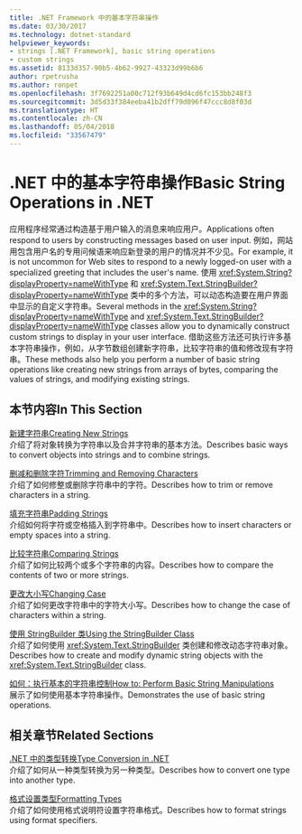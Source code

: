 ```yaml
---
title: .NET Framework 中的基本字符串操作
ms.date: 03/30/2017
ms.technology: dotnet-standard
helpviewer_keywords:
- strings [.NET Framework], basic string operations
- custom strings
ms.assetid: 8133d357-90b5-4b62-9927-43323d99b6b6
author: rpetrusha
ms.author: ronpet
ms.openlocfilehash: 3f7692251a00c712f93b649d4cd6fc153bb248f3
ms.sourcegitcommit: 3d5d33f384eeba41b2dff79d096f47ccc8d8f03d
ms.translationtype: HT
ms.contentlocale: zh-CN
ms.lasthandoff: 05/04/2018
ms.locfileid: "33567479"
---
```

# <a name="basic-string-operations-in-net"></a><span data-ttu-id="b6418-102">.NET 中的基本字符串操作</span><span class="sxs-lookup"><span data-stu-id="b6418-102">Basic String Operations in .NET</span></span>
<span data-ttu-id="b6418-103">应用程序经常通过构造基于用户输入的消息来响应用户。</span><span class="sxs-lookup"><span data-stu-id="b6418-103">Applications often respond to users by constructing messages based on user input.</span></span> <span data-ttu-id="b6418-104">例如，网站用包含用户名的专用问候语来响应新登录的用户的情况并不少见。</span><span class="sxs-lookup"><span data-stu-id="b6418-104">For example, it is not uncommon for Web sites to respond to a newly logged-on user with a specialized greeting that includes the user's name.</span></span> <span data-ttu-id="b6418-105">使用 <xref:System.String?displayProperty=nameWithType> 和 <xref:System.Text.StringBuilder?displayProperty=nameWithType> 类中的多个方法，可以动态构造要在用户界面中显示的自定义字符串。</span><span class="sxs-lookup"><span data-stu-id="b6418-105">Several methods in the <xref:System.String?displayProperty=nameWithType> and <xref:System.Text.StringBuilder?displayProperty=nameWithType> classes allow you to dynamically construct custom strings to display in your user interface.</span></span> <span data-ttu-id="b6418-106">借助这些方法还可执行许多基本字符串操作，例如，从字节数组创建新字符串，比较字符串的值和修改现有字符串。</span><span class="sxs-lookup"><span data-stu-id="b6418-106">These methods also help you perform a number of basic string operations like creating new strings from arrays of bytes, comparing the values of strings, and modifying existing strings.</span></span>  
  
## <a name="in-this-section"></a><span data-ttu-id="b6418-107">本节内容</span><span class="sxs-lookup"><span data-stu-id="b6418-107">In This Section</span></span>  
 [<span data-ttu-id="b6418-108">新建字符串</span><span class="sxs-lookup"><span data-stu-id="b6418-108">Creating New Strings</span></span>](../../../docs/standard/base-types/creating-new.md)  
 <span data-ttu-id="b6418-109">介绍了将对象转换为字符串以及合并字符串的基本方法。</span><span class="sxs-lookup"><span data-stu-id="b6418-109">Describes basic ways to convert objects into strings and to combine strings.</span></span>  
  
 [<span data-ttu-id="b6418-110">删减和删除字符</span><span class="sxs-lookup"><span data-stu-id="b6418-110">Trimming and Removing Characters</span></span>](../../../docs/standard/base-types/trimming.md)  
 <span data-ttu-id="b6418-111">介绍了如何修整或删除字符串中的字符。</span><span class="sxs-lookup"><span data-stu-id="b6418-111">Describes how to trim or remove characters in a string.</span></span>  
  
 [<span data-ttu-id="b6418-112">填充字符串</span><span class="sxs-lookup"><span data-stu-id="b6418-112">Padding Strings</span></span>](../../../docs/standard/base-types/padding.md)  
 <span data-ttu-id="b6418-113">介绍如何将字符或空格插入到字符串中。</span><span class="sxs-lookup"><span data-stu-id="b6418-113">Describes how to insert characters or empty spaces into a string.</span></span>  
  
 [<span data-ttu-id="b6418-114">比较字符串</span><span class="sxs-lookup"><span data-stu-id="b6418-114">Comparing Strings</span></span>](../../../docs/standard/base-types/comparing.md)  
 <span data-ttu-id="b6418-115">介绍了如何比较两个或多个字符串的内容。</span><span class="sxs-lookup"><span data-stu-id="b6418-115">Describes how to compare the contents of two or more strings.</span></span>  
  
 [<span data-ttu-id="b6418-116">更改大小写</span><span class="sxs-lookup"><span data-stu-id="b6418-116">Changing Case</span></span>](../../../docs/standard/base-types/changing-case.md)  
 <span data-ttu-id="b6418-117">介绍了如何更改字符串中的字符大小写。</span><span class="sxs-lookup"><span data-stu-id="b6418-117">Describes how to change the case of characters within a string.</span></span>  
  
 [<span data-ttu-id="b6418-118">使用 StringBuilder 类</span><span class="sxs-lookup"><span data-stu-id="b6418-118">Using the StringBuilder Class</span></span>](../../../docs/standard/base-types/stringbuilder.md)  
 <span data-ttu-id="b6418-119">介绍了如何使用 <xref:System.Text.StringBuilder> 类创建和修改动态字符串对象。</span><span class="sxs-lookup"><span data-stu-id="b6418-119">Describes how to create and modify dynamic string objects with the <xref:System.Text.StringBuilder> class.</span></span>  
  
 [<span data-ttu-id="b6418-120">如何：执行基本的字符串控制</span><span class="sxs-lookup"><span data-stu-id="b6418-120">How to: Perform Basic String Manipulations</span></span>](../../../docs/standard/base-types/basic-manipulations.md)  
 <span data-ttu-id="b6418-121">展示了如何使用基本字符串操作。</span><span class="sxs-lookup"><span data-stu-id="b6418-121">Demonstrates the use of basic string operations.</span></span>  
  
## <a name="related-sections"></a><span data-ttu-id="b6418-122">相关章节</span><span class="sxs-lookup"><span data-stu-id="b6418-122">Related Sections</span></span>  
 [<span data-ttu-id="b6418-123">.NET 中的类型转换</span><span class="sxs-lookup"><span data-stu-id="b6418-123">Type Conversion in .NET</span></span>](../../../docs/standard/base-types/type-conversion.md)  
 <span data-ttu-id="b6418-124">介绍了如何从一种类型转换为另一种类型。</span><span class="sxs-lookup"><span data-stu-id="b6418-124">Describes how to convert one type into another type.</span></span>  
  
 [<span data-ttu-id="b6418-125">格式设置类型</span><span class="sxs-lookup"><span data-stu-id="b6418-125">Formatting Types</span></span>](../../../docs/standard/base-types/formatting-types.md)  
 <span data-ttu-id="b6418-126">介绍了如何使用格式说明符设置字符串格式。</span><span class="sxs-lookup"><span data-stu-id="b6418-126">Describes how to format strings using format specifiers.</span></span>
